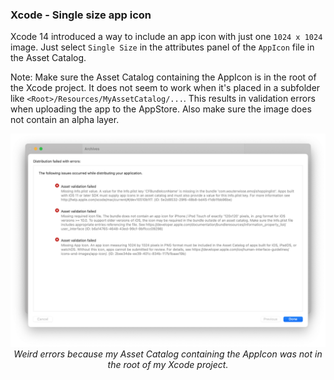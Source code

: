 ### Xcode - Single size app icon
Xcode 14 introduced a way to include an app icon with just one `1024 x 1024` image. Just select `Single Size` in the attributes panel of the `AppIcon` file in the Asset Catalog.<br />

Note: Make sure the Asset Catalog containing the AppIcon is in the root of the Xcode project. It does not seem to work when it's placed in a subfolder like `<Root>/Resources/MyAssetCatalog/...`. This results in validation errors when uploading the app to the AppStore. Also make sure the image does not contain an alpha layer.

<div align="center">
   <img src="assets/validation-errors.png">
   <br />
   <em>Weird errors because my Asset Catalog containing the AppIcon was not in the root of my Xcode project.</em>
</div>
